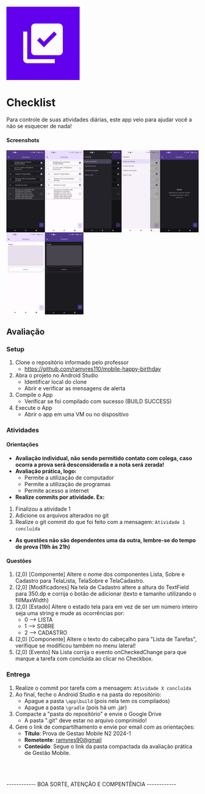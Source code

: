 ![](docs/icone.webp)

# Checklist

Para controle de suas atividades diárias, este app veio para ajudar você a não se esquecer de nada!

#### Screenshots

<img src="docs/Screenshots/lista_dark.jpeg" width="20%" align="left">
<img src="docs/Screenshots/lista_light.jpeg" width="20%" align="left">
<img src="docs/Screenshots/menu_dark.jpeg" width="20%" align="left">
<img src="docs/Screenshots/menu_light.jpeg" width="20%" align="left">
<img src="docs/Screenshots/sobre_dark.jpeg" width="20%" align="left">
<img src="docs/Screenshots/cadastro_light.jpeg" width="20%" align="left">
<img src="docs/Screenshots/cadastro_dark.jpeg" width="20%">

## Avaliação

### Setup

1. Clone o repositório informado pelo professor
    * https://github.com/ramyres110/mobile-happy-birthday 
2. Abra o projeto no Android Studio
    * Identificar local do clone
    * Abrir e verificar as mensagens de alerta
3. Compile o App
    * Verificar se foi compilado com sucesso (BUILD SUCCESS)
4. Execute o App
    * Abrir o app em uma VM ou no dispositivo

### Atividades

#### Orientações
* **Avaliação individual, não sendo permitido contato com colega, caso ocorra a prova será desconsiderada e a nota será zerada!**
* **Avaliação prática, logo:**
    * Permite a utilização de computador
    * Permite a utilização de programas
    * Permite acesso a internet
* **Realize commits por atividade. Ex:**
1. Finalizou a atividade 1
2. Adicione os arquivos alterados no git
3. Realize o git commit do que foi feito com a mensagem: `Atividade 1 concluída`
* **As questões não são dependentes uma da outra, lembre-se do tempo de prova (19h às 21h)**


#### Questões

1. (2,0) [Componente] Altere o nome dos componentes Lista, Sobre e Cadastro para TelaLista, TelaSobre e TelaCadastro.
5. (2,0) [Modificadores] Na tela de Cadastro altere a altura do TextField para 350.dp e corrija o botão de adicionar (texto e tamanho utilizando o fillMaxWidth)
4. (2,0) [Estado] Altere o estado tela para em vez de ser um número inteiro seja uma string e mude as ocorrências por:
    * 0 --> LISTA
    * 1 --> SOBRE
    * 2 --> CADASTRO
2. (2,0) [Componente] Altere o texto do cabeçalho para "Lista de Tarefas", verifique se modificou também no menu lateral!
3. (2,0) [Evento] Na Lista corrija o evento onCheckedChange para que marque a tarefa com concluída ao clicar no Checkbox.

### Entrega

1. Realize o commit por tarefa com a mensagem: `Atividade X concluída`
2. Ao final, feche o Android Studio e na pasta do repositório:
    - Apague a pasta `\app\build` (pois nela tem os compilados)
    - Apague a pasta  `\gradle` (pois há um .jar)
3. Compacte a "pasta do repositório" e envie o Google Drive
    - A pasta ".git" deve estar no arquivo comprimido!
4. Gere o link de compartilhamento e envie por email com as orientações:
    - **Título**: Prova de Gestao Mobile N2 2024-1
    - **Remetente**: [ramyres90@gmail](mailto:ramyres90@gmail.com?subject=Prova%20%de%20%Gestao%20%Mobile%20%N2%20%2024-1&body=Segue%20%link%20%da%20%pasta%20%compactado%20%da%20%avaliacao%20%pratica%20%de%20%Gestao%20%Mobile)
    - **Conteúdo**: Segue o link da pasta compactada da avaliação prática de Gestão Mobile.

\
\
\
------------ BOA SORTE, ATENÇÃO E COMPENTÊNCIA ------------
